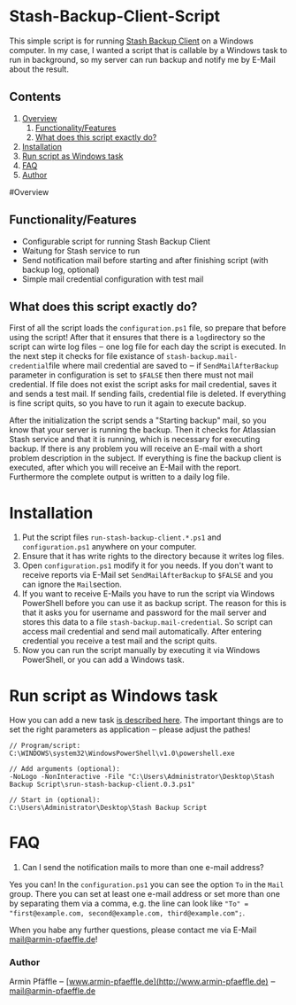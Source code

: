 Stash-Backup-Client-Script
==========================

This simple script is for running [Stash Backup Client](https://marketplace.atlassian.com/plugins/com.atlassian.stash.backup.client) on a Windows computer. In my case, I wanted a script that is callable by a Windows task to run in background, so my server can run backup and notify me by E-Mail about the result.

## Contents

1. [Overview](#overview)
	1. [Functionality/Features](#functionalityfeatures)
	2. [What does this script exactly do?](#what-does-this-script-exactly-do)
2. [Installation](#installation)
3. [Run script as Windows task](#run-script-as-windows-task)
1. [FAQ](#faq)
1. [Author](#author)


#Overview

## Functionality/Features

* Configurable script for running Stash Backup Client
* Waitung for Stash service to run
* Send notification mail before starting and after finishing script (with backup log, optional)
* Simple mail credential configuration with test mail

## What does this script exactly do?

First of all the script loads the `configuration.ps1` file, so prepare that before using the script! After that it ensures that there is a `log`directory so the script can wirte log files ‒ one log file for each day the script is executed. In the next step it checks for file existance of `stash-backup.mail-credential`file where mail credential are saved to ‒ if `SendMailAfterBackup` parameter in configuration is set to `$FALSE` then there must not mail credential. If file does not exist the script asks for mail credential, saves it and sends a test mail. If sending fails, credential file is deleted. If everything is fine script quits, so you have to run it again to execute backup.

After the initialization the script sends a "Starting backup" mail, so you know that your server is running the backup. Then it checks for Atlassian Stash service and that it is running, which is necessary for executing backup. If there is any problem you will receive an E-mail with a short problem description in the subject. If everything is fine the backup client is executed, after which you will receive an E-Mail with the report. Furthermore the complete output is written to a daily log file.


# Installation

1. Put the script files `run-stash-backup-client.*.ps1` and `configuration.ps1` anywhere on your computer.
2. Ensure that it has write rights to the directory because it writes log files.
3. Open `configuration.ps1` modify it for you needs. If you don't want to receive reports via E-Mail set `SendMailAfterBackup` to `$FALSE` and you can ignore the `Mail`section.
4. If you want to receive E-Mails you have to run the script via Windows PowerShell before you can use it as backup script. The reason for this is that it asks you for username and password for the mail server and stores this data to a file `stash-backup.mail-credential`. So script can access mail credential and send mail automatically. After entering credential you receive a test mail and the script quits.
5. Now you can run the script manually by executing it via Windows PowerShell, or you can add a Windows task.

# Run script as Windows task
How you can add a new task [is described here](http://www.sevenforums.com/tutorials/12444-task-scheduler-create-new-task.html). The important things are to set the right parameters as application ‒ please adjust the pathes!

```
// Program/script:
C:\WINDOWS\system32\WindowsPowerShell\v1.0\powershell.exe

// Add arguments (optional):
-NoLogo -NonInteractive -File "C:\Users\Administrator\Desktop\Stash Backup Script\srun-stash-backup-client.0.3.ps1"

// Start in (optional):
C:\Users\Administrator\Desktop\Stash Backup Script
```


# FAQ

1. Can I send the notification mails to more than one e-mail address?

Yes you can! In the `configuration.ps1` you can see the option `To` in the `Mail` group. There you can set at least one e-mail address or set more than one by separating them via a comma, e.g. the line can look like `"To" = "first@example.com, second@example.com, third@example.com";`.


When you habe any further questions, please contact me via E-Mail [mail@armin-pfaeffle.de](mailto:mail@armin-pfaeffle.de)!


### Author

Armin Pfäffle ‒ [www.armin-pfaeffle.de](http://www.armin-pfaeffle.de) ‒ [mail@armin-pfaeffle.de](mailto:mail@armin-pfaeffle.de)
